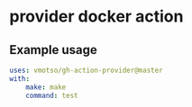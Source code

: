 # provider docker action

## Example usage
```yaml
uses: vmotso/gh-action-provider@master
with:
    make: make
    command: test
```